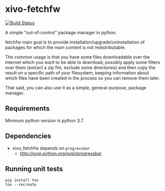 # xivo-fetchfw
[![Build Status](https://jenkins.wazo.community/buildStatus/icon?job=xivo-fetchfw)](https://jenkins.wazo.community/job/xivo-fetchfw)

A simple "out-of-control" package manager in python.

fetchfw main goal is to provide installation/upgrade/uninstallation of
packages for which the main content is not redistributable.

The common usage is that you have some files downloadable over the internet
which you want to be able to download, possibly apply some filters over them
(extract a zip file, exclude some directories) and then copy the result on a
specific path of your filesystem, keeping information about which files have
been created in the process so you can remove them later.

That said, you can also use it as a simple, general-purpose, package manager.

## Requirements

Minimum python version is python 3.7.

## Dependencies

* xivo_fetchfw depends on `progressbar`
  * http://pypi.python.org/pypi/progressbar

## Running unit tests

```
pip install tox
tox --recreate
```

